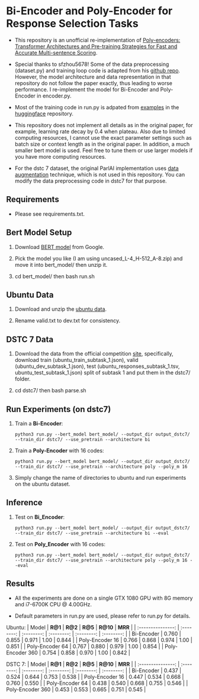 # Bi-Encoder and Poly-Encoder for Response Selection Tasks

- This repository is an unofficial re-implementation of [Poly-encoders: Transformer Architectures and Pre-training Strategies for Fast and Accurate Multi-sentence Scoring](https://arxiv.org/abs/1905.01969v2).

- Special thanks to sfzhou5678! Some of the data preprocessing (dataset.py) and training loop code is adapted from his [github repo](https://github.com/sfzhou5678/PolyEncoder). However, the model architecture and data representation in that repository do not follow the paper exactly, thus leading to worse performance. I re-implement the model for Bi-Encoder and Poly-Encoder in encoder.py.

- Most of the training code in run.py is adpated from [examples](https://github.com/huggingface/transformers/blob/5bfcd0485ece086ebcbed2d008813037968a9e58/examples/run_glue.py?fbclid=IwAR3BlKIJYak659a6X12gsYOMs1JJPtnsdFUmn93CovwTJ5VXQZX1TK78yGo#L102) in the [huggingface](https://github.com/huggingface/transformers) repository.

- This repository does not implement all details as in the original paper, for example, learning rate decay by 0.4 when plateau. Also due to limited computing resources, I cannot use the exact parameter settings such as batch size or context length as in the original paper. In addition, a much smaller bert model is used. Feel free to tune them or use larger models if you have more computing resources.

- For the dstc 7 dataset, the original ParlAI implementation uses [data augmentation](https://github.com/facebookresearch/ParlAI/issues/2306#issuecomment-571284065) technique, which is not used in this repository. You can modify the data preprocessing code in dstc7 for that purpose.

## Requirements

- Please see requirements.txt.

## Bert Model Setup

1. Download [BERT model](https://storage.googleapis.com/bert_models/2020_02_20/all_bert_models.zip) from Google.

2. Pick the model you like (I am using uncased_L-4_H-512_A-8.zip) and move it into bert_model/ then unzip it.

3. cd bert_model/ then bash run.sh

## Ubuntu Data

1. Download and unzip the [ubuntu data](https://www.dropbox.com/s/2fdn26rj6h9bpvl/ubuntudata.zip?dl=0).

2. Rename valid.txt to dev.txt for consistency.

## DSTC 7 Data

1. Download the data from the official competition [site](https://ibm.github.io/dstc-noesis/public/datasets.html), specifically, download train (ubuntu_train_subtask_1.json), valid (ubuntu_dev_subtask_1.json), test (ubuntu_responses_subtask_1.tsv, ubuntu_test_subtask_1.json) split of subtask 1 and put them in the dstc7/ folder.

2. cd dstc7/ then bash parse.sh

## Run Experiments (on dstc7)

1. Train a **Bi-Encoder**:

   ```shell
   python3 run.py --bert_model bert_model/ --output_dir output_dstc7/ --train_dir dstc7/ --use_pretrain --architecture bi
   ```

2. Train a **Poly-Encoder** with 16 codes:

   ```shell
   python3 run.py --bert_model bert_model/ --output_dir output_dstc7/ --train_dir dstc7/ --use_pretrain --architecture poly --poly_m 16
   ```

3. Simply change the name of directories to ubuntu and run experiments on the ubuntu dataset.

## Inference

1. Test on **Bi_Encoder**:

   ```shell
   python3 run.py --bert_model bert_model/ --output_dir output_dstc7/ --train_dir dstc7/ --use_pretrain --architecture bi --eval
   ```

2. Test on **Poly_Encoder** with 16 codes:

   ```shell
   python3 run.py --bert_model bert_model/ --output_dir output_dstc7/ --train_dir dstc7/ --use_pretrain --architecture poly --poly_m 16 --eval
   ```

## Results

- All the experiments are done on a single GTX 1080 GPU with 8G memory and i7-6700K CPU @ 4.00GHz.

- Default parameters in run.py are used, please refer to run.py for details.

Ubuntu:
|       Model       |   **R@1**  |   **R@2**  |  **R@5**   |  **R@10**  |  **MRR**   |
| :---------------: | :--------: | :--------: | :--------: | :--------: | :--------: |
|    Bi-Encoder     |   0.760    |   0.855    |   0.971    |   1.00     |   0.844    |
| Poly-Encoder  16  |   0.766    |   0.868    |   0.974    |   1.00     |   0.851    |
| Poly-Encoder  64  |   0.767    |   0.880    |   0.979    |   1.00     |   0.854    |
| Poly-Encoder  360 |   0.754    |   0.858    |   0.970    |   1.00     |   0.842    |

DSTC 7:
|       Model       |   **R@1**  |   **R@2**  |  **R@5**   |  **R@10**  |  **MRR**   |
| :---------------: | :--------: | :--------: | :--------: | :--------: | :--------: |
|    Bi-Encoder     |   0.437    |   0.524    |   0.644    |   0.753    |   0.538    |
| Poly-Encoder  16  |   0.447    |   0.534    |   0.668    |   0.760    |   0.550    |
| Poly-Encoder  64  |   0.438    |   0.540    |   0.668    |   0.755    |   0.546    |
| Poly-Encoder  360 |   0.453    |   0.553    |   0.665    |   0.751    |   0.545    |

